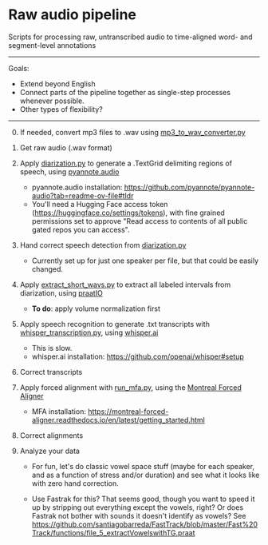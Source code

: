 # Raw audio pipeline
Scripts for processing raw, untranscribed audio to time-aligned word- and segment-level annotations


**************
Goals:
* Extend beyond English
* Connect parts of the pipeline together as single-step processes whenever possible.
* Other types of flexibility?
**************

0. If needed, convert mp3 files to .wav using [mp3_to_wav_converter.py](Python/mp3_to_wav_converter.py)

1. Get raw audio (.wav format)

2. Apply [diarization.py](Python/diarization.py) to generate a .TextGrid delimiting regions of speech, using [pyannote.audio](https://github.com/pyannote/pyannote-audio)

	* pyannote.audio installation: https://github.com/pyannote/pyannote-audio?tab=readme-ov-file#tldr
	* You'll need a Hugging Face access token (https://huggingface.co/settings/tokens), with fine grained permissions set to approve "Read access to contents of all public gated repos you can access".

3. Hand correct speech detection from [diarization.py](Python/diarization.py)

	* Currently set up for just one speaker per file, but that could be easily changed.

4. Apply [extract_short_wavs.py](Python/extract_short_wavs.py) to extract all labeled intervals from diarization, using [praatIO](https://github.com/timmahrt/praatIO)

	* **To do**: apply volume normalization first

5. Apply speech recognition to generate .txt transcripts with [whisper_transcription.py](Python/whisper_transcription.py), using [whisper.ai](https://github.com/openai/whisper)

	* This is slow.
	* whisper.ai installation: https://github.com/openai/whisper#setup

6. Correct transcripts

7. Apply forced alignment with [run_mfa.py](Python/run_mfa.py), using the [Montreal Forced Aligner](https://montreal-forced-aligner.readthedocs.io/en/latest/)

	* MFA installation: https://montreal-forced-aligner.readthedocs.io/en/latest/getting_started.html

8. Correct alignments

9. Analyze your data

	* For fun, let's do classic vowel space stuff (maybe for each speaker, and as a function of stress and/or duration) and see what it looks like with zero hand correction.
	
	* Use Fastrak for this? That seems good, though you want to speed it up by stripping out everything except the vowels, right? Or does Fastrak not bother with sounds it doesn't identify as vowels? See https://github.com/santiagobarreda/FastTrack/blob/master/Fast%20Track/functions/file_5_extractVowelswithTG.praat
